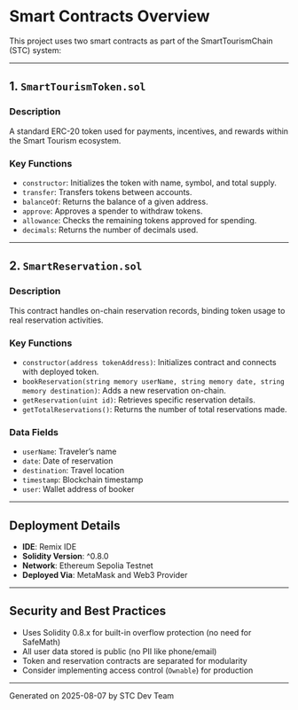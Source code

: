 
# Smart Contracts Overview

This project uses two smart contracts as part of the SmartTourismChain (STC) system:

---

## 1. `SmartTourismToken.sol`

### Description
A standard ERC-20 token used for payments, incentives, and rewards within the Smart Tourism ecosystem.

### Key Functions
- `constructor`: Initializes the token with name, symbol, and total supply.
- `transfer`: Transfers tokens between accounts.
- `balanceOf`: Returns the balance of a given address.
- `approve`: Approves a spender to withdraw tokens.
- `allowance`: Checks the remaining tokens approved for spending.
- `decimals`: Returns the number of decimals used.

---

## 2. `SmartReservation.sol`

### Description
This contract handles on-chain reservation records, binding token usage to real reservation activities.

### Key Functions
- `constructor(address tokenAddress)`: Initializes contract and connects with deployed token.
- `bookReservation(string memory userName, string memory date, string memory destination)`: 
  Adds a new reservation on-chain.
- `getReservation(uint id)`: 
  Retrieves specific reservation details.
- `getTotalReservations()`: 
  Returns the number of total reservations made.

### Data Fields
- `userName`: Traveler’s name
- `date`: Date of reservation
- `destination`: Travel location
- `timestamp`: Blockchain timestamp
- `user`: Wallet address of booker

---

## Deployment Details

- **IDE**: Remix IDE
- **Solidity Version**: ^0.8.0
- **Network**: Ethereum Sepolia Testnet
- **Deployed Via**: MetaMask and Web3 Provider

---

## Security and Best Practices

- Uses Solidity 0.8.x for built-in overflow protection (no need for SafeMath)
- All user data stored is public (no PII like phone/email)
- Token and reservation contracts are separated for modularity
- Consider implementing access control (`Ownable`) for production

---

Generated on 2025-08-07 by STC Dev Team
